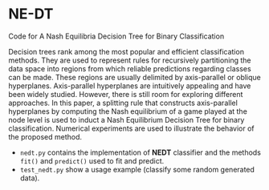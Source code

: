 # NE-DT
Code for A Nash Equilibria Decision Tree for Binary Classification

Decision trees rank among the most popular and efficient classification methods. They are used to represent rules for recursively partitioning the data space into regions from which reliable predictions regarding classes can be made. These regions are usually delimited by axis-parallel or oblique hyperplanes. Axis-parallel hyperplanes are intuitively appealing and have been widely studied. However, there is still room for exploring different approaches. In this paper, a splitting rule that constructs axis-parallel hyperplanes by computing the Nash equilibrium of a game played at the node level is used to induct a Nash Equilibrium Decision Tree for binary classification. Numerical experiments are used to illustrate the behavior of the proposed method.

- `nedt.py` contains the implementation of __NEDT__ classifier and the methods `fit()` and `predict()` used to fit and predict.
- `test_nedt.py` show a usage example (classify some random generated data).
